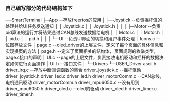 ### 自己编写部分的代码结构如下
──SmartTerminal
    ├─App            --存放freertos的应用
    │  ├─Joystick        --负责摇杆值的处理并给UI任务发送通知
    │  │      Joystick.c
    │  │      Joystick.h
    │  │
    │  ├─Motor           --负责pid算法的运行并将结果通过CAN总线发送数据给电机
    │  │      Motor.c
    │  │      Motor.h
    │  │      pid.c
    │  │      pid.h
    │  │
    │  └─UI              --负责UI界面的切换和用户事件处理
    │          Icons.c       --位图存放文件
    │          page.c        --oled_driver的上层文件，定义了每个页面的具体信息和实现换页的方法
    │          page.h        --定义了页面相关的结构体，页面规则的枚举类型，page.c接口的声明
    │          UI.c          --page的上层文件，负责接收电机驱动和摇杆的数据决定如何进行页面操作
    │          UI.h          --接口文件
    │
    └─Drivers
        └─USER_Driver
                ascii.h      
                driver_irq.c       --存放中断回调函数的集合
                driver_joystick.c  --摇杆驱动
                driver_joystick.h
                driver_led.c
                driver_led.h
                driver_motorComm.c  --CAN总线，电机通讯驱动
                driver_motorComm.h
                driver_mpu6050.c    --没有用到
                driver_mpu6050.h
                driver_oled.c       --oled的驱动
                driver_oled.h
                driver_timer.c
                driver_timer.h
